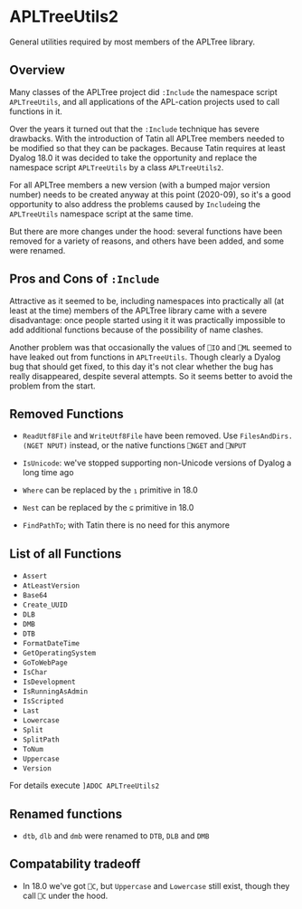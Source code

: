 # APLTreeUtils2

General utilities required by most members of the APLTree library.


## Overview

Many classes of the APLTree project did `:Include` the namespace script `APLTreeUtils`, and all applications of the APL-cation projects used to call functions in it.

Over the years it turned out that the `:Include` technique has severe drawbacks. With the introduction of Tatin all APLTree members needed to be modified so that they can be packages. Because Tatin requires at least Dyalog 18.0 it was decided to take the opportunity and replace the namespace script `APLTreeUtils` by a class `APLTreeUtils2`.

For all APLTree members a new version (with a bumped major version number) needs to be created anyway at this point (2020-09), so it's a good opportunity to also address the problems caused by `Include`ing the `APLTreeUtils` namespace script at the same time.

But there are more changes under the hood: several functions have been removed for a variety of reasons, and others have been added, and some were renamed.


## Pros and Cons of `:Include`

Attractive as it seemed to be, including namespaces into practically all (at least at the time) members of the APLTree library came with a severe disadvantage: once people started using it it was practically impossible to add additional functions because of the possibility of name clashes.

Another problem was that occasionally the values of `⎕IO` and `⎕ML` seemed to have leaked out from functions in `APLTreeUtils`. Though clearly a Dyalog bug that should get fixed, to this day it's not clear whether the bug has really disappeared, despite several attempts. So it seems better to avoid the problem from the start.


## Removed Functions

* `ReadUtf8File` and `WriteUtf8File` have been removed. Use `FilesAndDirs.(NGET NPUT)` instead, or the native functions `⎕NGET` and `⎕NPUT`

* `IsUnicode`: we've stopped supporting non-Unicode versions of Dyalog a long time ago

* `Where` can be replaced by the `⍸` primitive in 18.0

* `Nest` can be replaced by the `⊆` primitive in 18.0

* `FindPathTo`; with Tatin there is no need for this anymore


## List of all Functions

* `Assert`
* `AtLeastVersion`
* `Base64`        
* `Create_UUID`
* `DLB`
* `DMB`
* `DTB`
* `FormatDateTime`
* `GetOperatingSystem`
* `GoToWebPage`
* `IsChar`
* `IsDevelopment`
* `IsRunningAsAdmin`
* `IsScripted`
* `Last`
* `Lowercase`
* `Split`
* `SplitPath`
* `ToNum`
* `Uppercase`
* `Version`

For details execute `]ADOC APLTreeUtils2`

## Renamed functions

* `dtb`, `dlb` and `dmb` were renamed to `DTB`, `DLB` and `DMB`


## Compatability tradeoff

* In 18.0 we've got `⎕C`, but `Uppercase` and `Lowercase` still exist, though they call `⎕C` under the hood.

